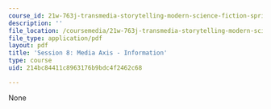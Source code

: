 ```yaml
---
course_id: 21w-763j-transmedia-storytelling-modern-science-fiction-spring-2014
description: ''
file_location: /coursemedia/21w-763j-transmedia-storytelling-modern-science-fiction-spring-2014/214bc84411c8963176b9bdc4f2462c68_MIT21W_763JS14_Session_8.pdf
file_type: application/pdf
layout: pdf
title: 'Session 8: Media Axis - Information'
type: course
uid: 214bc84411c8963176b9bdc4f2462c68

---
```

None